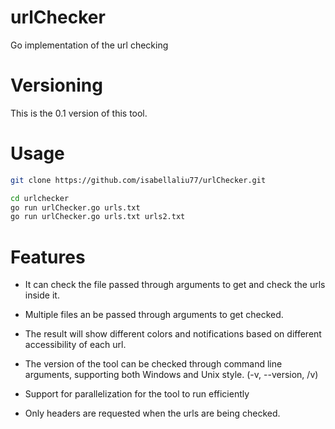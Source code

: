 # urlChecker

Go implementation of the url checking

# Versioning
This is the 0.1 version of this tool. 

# Usage

```bash
git clone https://github.com/isabellaliu77/urlChecker.git

cd urlchecker
go run urlChecker.go urls.txt
go run urlChecker.go urls.txt urls2.txt
```

# Features
- It can check the file passed through arguments to get and check the urls inside it. 

- Multiple files an be passed through arguments to get checked. 

- The result will show different colors and notifications based on different 
accessibility of each url. 

- The version of the tool can be checked through command line arguments, supporting both Windows and Unix style. (-v, --version, /v)

- Support for parallelization for the tool to run efficiently

- Only headers are requested when the urls are being checked. 